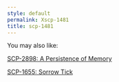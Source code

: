 ```yaml
---
style: default
permalink: Xscp-1481
title: scp-1481
---
```

You may also like:

[SCP-2898: A Persistence of Memory](http://scp-wiki.net/scp-2898)

[SCP-1655: Sorrow Tick](http://scp-wiki.net/scp-1655)
